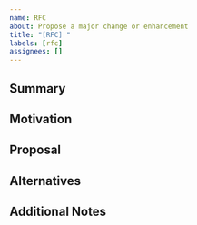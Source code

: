 ```yaml
---
name: RFC
about: Propose a major change or enhancement
title: "[RFC] "
labels: [rfc]
assignees: []
---
```


## Summary

## Motivation

## Proposal

## Alternatives

## Additional Notes

